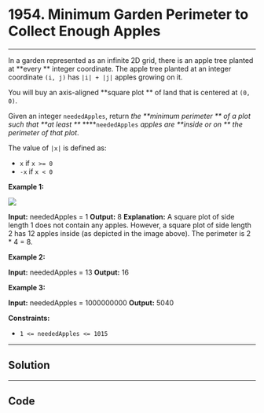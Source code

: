 # 1954. Minimum Garden Perimeter to Collect Enough Apples

---

In a garden represented as an infinite 2D grid, there is an apple tree planted at **every ** integer coordinate. The apple tree planted at an integer coordinate `(i, j)` has `|i| + |j|` apples growing on it.

You will buy an axis-aligned **square plot ** of land that is centered at `(0, 0)`.

Given an integer `neededApples`, return _the **minimum perimeter ** of a plot such that **at least **_ ****`neededApples` _apples are **inside or on ** the perimeter of that plot_.

The value of `|x|` is defined as:

  * `x` if `x >= 0`
  * `-x` if `x < 0`



 

**Example 1:**

![](https://assets.leetcode.com/uploads/2019/08/30/1527_example_1_2.png)


**Input:** neededApples = 1
**Output:** 8
**Explanation:** A square plot of side length 1 does not contain any apples.
However, a square plot of side length 2 has 12 apples inside (as depicted in the image above).
The perimeter is 2 * 4 = 8.


**Example 2:**


**Input:** neededApples = 13
**Output:** 16


**Example 3:**


**Input:** neededApples = 1000000000
**Output:** 5040


 

**Constraints:**

  * `1 <= neededApples <= 1015`

---

## Solution



---

## Code
```python


```